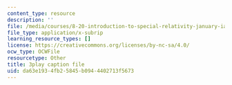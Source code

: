 ```yaml
---
content_type: resource
description: ''
file: /media/courses/8-20-introduction-to-special-relativity-january-iap-2021/da63e1934fb25845b0944402713f5673_CPaFPYeVKoY.vtt
file_type: application/x-subrip
learning_resource_types: []
license: https://creativecommons.org/licenses/by-nc-sa/4.0/
ocw_type: OCWFile
resourcetype: Other
title: 3play caption file
uid: da63e193-4fb2-5845-b094-4402713f5673
---
```


